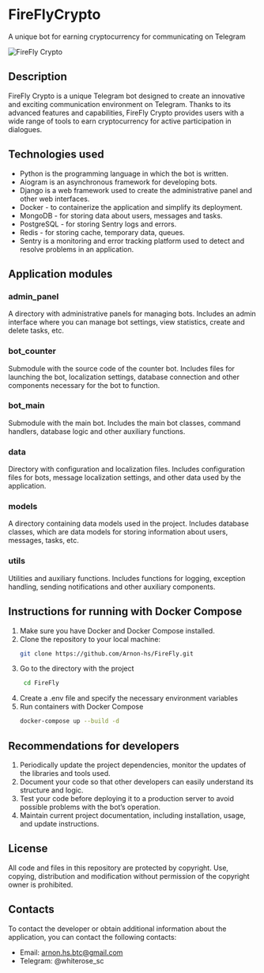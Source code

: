 # FireFlyCrypto

A unique bot for earning cryptocurrency for communicating on Telegram

![FireFly Crypto](https://i.ibb.co/jDpJpY7/Frame-3.png)

## Description

FireFly Crypto is a unique Telegram bot designed to create an innovative and exciting communication environment on Telegram. Thanks to its advanced features and capabilities, FireFly Crypto provides users with a wide range of tools to earn cryptocurrency for active participation in dialogues.

## Technologies used

- Python is the programming language in which the bot is written.
- Aiogram is an asynchronous framework for developing bots.
- Django is a web framework used to create the administrative panel and other web interfaces.
- Docker - to containerize the application and simplify its deployment.
- MongoDB - for storing data about users, messages and tasks.
- PostgreSQL - for storing Sentry logs and errors.
- Redis - for storing cache, temporary data, queues.
- Sentry is a monitoring and error tracking platform used to detect and resolve problems in an application.

## Application modules

### admin_panel

A directory with administrative panels for managing bots. Includes an admin interface where you can manage bot settings, view statistics, create and delete tasks, etc.

### bot_counter

Submodule with the source code of the counter bot. Includes files for launching the bot, localization settings, database connection and other components necessary for the bot to function.

### bot_main

Submodule with the main bot. Includes the main bot classes, command handlers, database logic and other auxiliary functions.

### data

Directory with configuration and localization files. Includes configuration files for bots, message localization settings, and other data used by the application.

### models

A directory containing data models used in the project. Includes database classes, which are data models for storing information about users, messages, tasks, etc.

### utils

Utilities and auxiliary functions. Includes functions for logging, exception handling, sending notifications and other auxiliary components.

## Instructions for running with Docker Compose

1. Make sure you have Docker and Docker Compose installed.
2. Clone the repository to your local machine:
    ```bash
    git clone https://github.com/Arnon-hs/FireFly.git
3. Go to the directory with the project
    ```bash
     cd FireFly
4. Create a .env file and specify the necessary environment variables
5. Run containers with Docker Compose
    ```bash
    docker-compose up --build -d

## Recommendations for developers

1. Periodically update the project dependencies, monitor the updates of the libraries and tools used.
2. Document your code so that other developers can easily understand its structure and logic.
3. Test your code before deploying it to a production server to avoid possible problems with the bot’s operation.
4. Maintain current project documentation, including installation, usage, and update instructions.

## License

All code and files in this repository are protected by copyright. Use, copying, distribution and modification without permission of the copyright owner is prohibited.

## Contacts

To contact the developer or obtain additional information about the application, you can contact the following contacts:

- Email: arnon.hs.btc@gmail.com
- Telegram: @whiterose_sc

